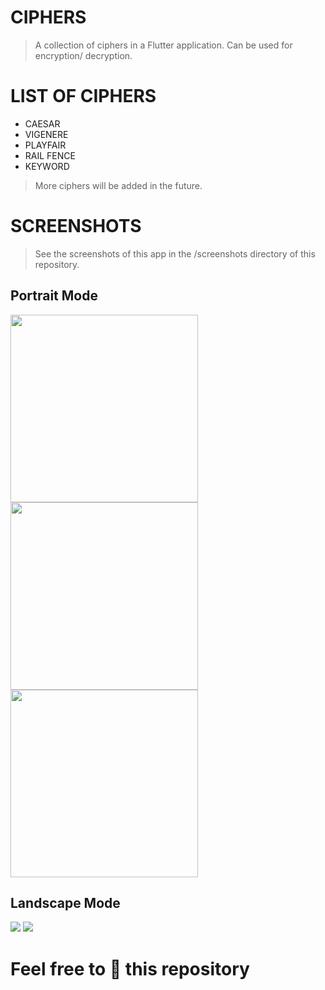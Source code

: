 # CIPHERS 

> A collection of ciphers in a Flutter application. Can be used for encryption/ decryption.

# LIST OF CIPHERS
* CAESAR 
* VIGENERE
* PLAYFAIR
* RAIL FENCE
* KEYWORD

> More ciphers will be added in the future.

# SCREENSHOTS

> See the screenshots of this app in the /screenshots directory of this repository.

## Portrait Mode

<p class = "left">
 <img src = "https://github.com/suriyaakumar/flutter-ciphers/blob/master/screenshots/about.jpg" width= 300/>
 <img src = "https://github.com/suriyaakumar/flutter-ciphers/blob/master/screenshots/portrait-1.jpg" width= 300/>
 <img src = "https://github.com/suriyaakumar/flutter-ciphers/blob/master/screenshots/portrait-2.jpg" width= 300/>
 </p>
 
 ## Landscape Mode
 
 <p class = "left">
  <img src = "https://github.com/suriyaakumar/flutter-ciphers/blob/master/screenshots/landscape-1.jpg"/>
  <img src = "https://github.com/suriyaakumar/flutter-ciphers/blob/master/screenshots/landscape-2.jpg"/>
</p>

#  Feel free to :star2:  this repository
 
